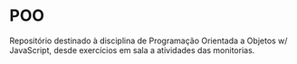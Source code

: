 # POO

Repositório destinado à disciplina de Programação Orientada a Objetos w/ JavaScript, desde exercícios em sala a atividades das monitorias.

